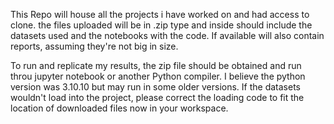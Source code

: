 This Repo will house all the projects i have worked on and had access to clone. the files uploaded will be in .zip type and inside should include the datasets used and the notebooks with the code. 
If available will also contain reports, assuming they're not big in size.

To run and replicate my results, the zip file should be obtained and run throu jupyter notebook or another Python compiler. I believe the python version was 3.10.10 but may run in some older versions.
If the datasets wouldn't load into the project, please correct the loading code to fit the location of downloaded files now in your workspace.
